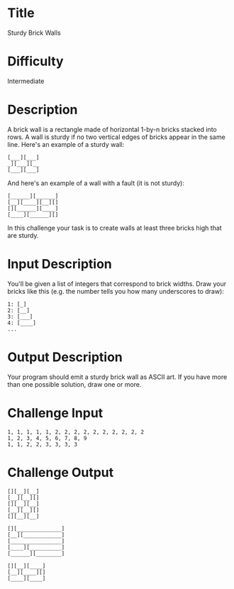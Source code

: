 # Title

Sturdy Brick Walls

# Difficulty

Intermediate

# Description

A brick wall is a rectangle made of horizontal 1-by-n bricks stacked into rows. A wall is sturdy if no two vertical edges of bricks appear in the same line. Here's an example of a sturdy wall:

	[___][___]
	_][___][__
	[___][___]

And here's an example of a wall with a fault (it is not sturdy):

	[______][______]   
	[__][____][__][]   
	[][______][____]   
	[____][______][]   

In this challenge your task is to create walls at least three bricks high that are sturdy.

# Input Description

You'll be given a list of integers that correspond to brick widths. Draw your bricks like this (e.g. the number tells you how many underscores to draw):

	1: [_]
	2: [__]
	3: [___]
	4: [____]
	...

# Output Description

Your program should emit a sturdy brick wall as ASCII art. If you have more than one possible solution, draw one or more.

# Challenge Input

	1, 1, 1, 1, 1, 2, 2, 2, 2, 2, 2, 2, 2, 2, 2
	1, 2, 3, 4, 5, 6, 7, 8, 9
	1, 1, 2, 2, 3, 3, 3, 3

# Challenge Output

	[][__][__]
	[__][__][]
	[][__][__]
	[__][__][]
	[][__][__]

	[][______________]
	[__][____________]
	[________________]
	[____][__________]
	[______][________]

	[][__][____]
	[__][____][]
	[____][____]
